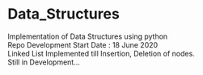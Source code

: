 # Data_Structures
Implementation of Data Structures using python
<br>
Repo Development Start Date : 18 June 2020
<br>
Linked List Implemented till Insertion, Deletion of nodes.
<br>
Still in Development...
